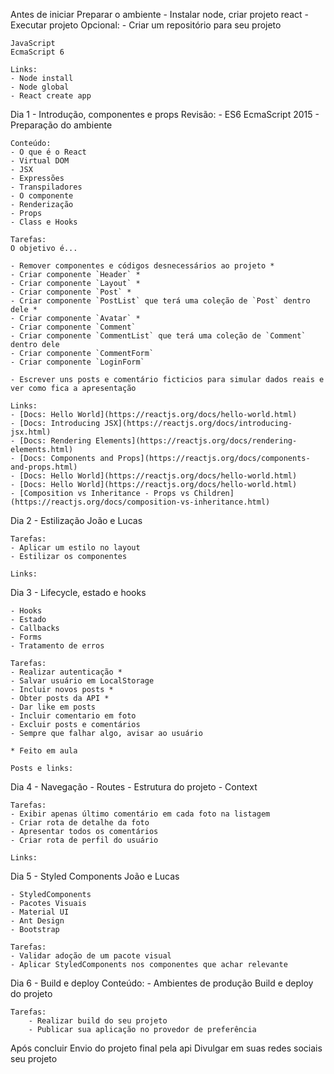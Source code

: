 Antes de iniciar
    Preparar o ambiente
    - Instalar node, criar projeto react
    - Executar projeto
    Opcional:
    - Criar um repositório para seu projeto

    JavaScript
    EcmaScript 6

    Links:
    - Node install
    - Node global
    - React create app

Dia 1 - Introdução, componentes e props
    Revisão:
    - ES6 EcmaScript 2015
    - Preparação do ambiente

    Conteúdo:
    - O que é o React
    - Virtual DOM
    - JSX
    - Expressões
    - Transpiladores
    - O componente
    - Renderização
    - Props
    - Class e Hooks
    
    Tarefas:
    O objetivo é...

    - Remover componentes e códigos desnecessários ao projeto * 
    - Criar componente `Header` *
    - Criar componente `Layout` *
    - Criar componente `Post` *
    - Criar componente `PostList` que terá uma coleção de `Post` dentro dele *
    - Criar componente `Avatar` *
    - Criar componente `Comment`
    - Criar componente `CommentList` que terá uma coleção de `Comment` dentro dele
    - Criar componente `CommentForm`
    - Criar componente `LoginForm`

    - Escrever uns posts e comentário ficticios para simular dados reais e ver como fica a apresentação

    Links:
    - [Docs: Hello World](https://reactjs.org/docs/hello-world.html)
    - [Docs: Introducing JSX](https://reactjs.org/docs/introducing-jsx.html)
    - [Docs: Rendering Elements](https://reactjs.org/docs/rendering-elements.html)
    - [Docs: Components and Props](https://reactjs.org/docs/components-and-props.html)
    - [Docs: Hello World](https://reactjs.org/docs/hello-world.html)
    - [Docs: Hello World](https://reactjs.org/docs/hello-world.html)
    - [Composition vs Inheritance - Props vs Children](https://reactjs.org/docs/composition-vs-inheritance.html)

Dia 2 - Estilização
    João e Lucas

    Tarefas:
    - Aplicar um estilo no layout
    - Estilizar os componentes

    Links:

Dia 3 - Lifecycle, estado e hooks
    
    - Hooks
    - Estado
    - Callbacks
    - Forms
    - Tratamento de erros
    
    Tarefas:
    - Realizar autenticação *
    - Salvar usuário em LocalStorage
    - Incluir novos posts *
    - Obter posts da API *
    - Dar like em posts
    - Incluir comentario em foto
    - Excluir posts e comentários
    - Sempre que falhar algo, avisar ao usuário
    
    * Feito em aula

    Posts e links:

Dia 4 - Navegação
    - Routes
    - Estrutura do projeto
    - Context

    Tarefas:
    - Exibir apenas último comentário em cada foto na listagem
    - Criar rota de detalhe da foto
    - Apresentar todos os comentários
    - Criar rota de perfil do usuário

    Links:

Dia 5 - Styled Components
    João e Lucas

    - StyledComponents
    - Pacotes Visuais
    - Material UI
    - Ant Design
    - Bootstrap

    Tarefas:
    - Validar adoção de um pacote visual
    - Aplicar StyledComponents nos componentes que achar relevante

Dia 6 - Build e deploy
    Conteúdo:
    - Ambientes de produção
    Build e deploy do projeto

    Tarefas:
        - Realizar build do seu projeto
        - Publicar sua aplicação no provedor de preferência
        

Após concluir
    Envio do projeto final pela api
    Divulgar em suas redes sociais seu projeto